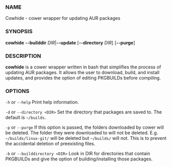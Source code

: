 ### NAME
Cowhide - cower wrapper for updating AUR packages

### SYNOPSIS
**cowhide** **--builddir** *DIR*|**--update** [**--directory** *DIR*] [**--purge**]

### DESCRIPTION
**cowhide** is a cower wrapper written in bash that simplifies the process of updating AUR packages. It allows the user to download, build, and install updates, and provides the option of editing PKGBUILDs before compiling.

### OPTIONS
`-h` or `--help` Print help information.

`-d` or `--directory <DIR>` Set the directory that packages are saved to. The default is `~/builds`.

`-p` or `--purge` If this option is passed, the folders downloaded by cower will be deleted. The folder they were downloaded to will not be deleted. E.g. `~/builds/linux-git/` will be deleted but `~/builds/` will not. This is to prevent the accidental deletion of preexisting files.

`-b` or `--builddirectory <DIR>` Look in DIR for directories that contain PKGBUILDs and give the option of building/installing those packages.
